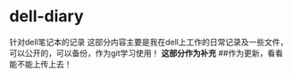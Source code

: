 # dell-diary
针对dell笔记本的记录
这部分内容主要是我在dell上工作的日常记录及一些文件，可以公开的，可以备份，作为git学习使用！
**这部分作为补充**
##作为更新，看看能不能上传上去！

